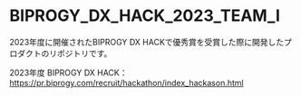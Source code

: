 # BIPROGY_DX_HACK_2023_TEAM_I
2023年度に開催されたBIPROGY DX HACKで優秀賞を受賞した際に開発したプロダクトのリポジトリです。

2023年度 BIPROGY DX HACK：https://pr.biprogy.com/recruit/hackathon/index_hackason.html
